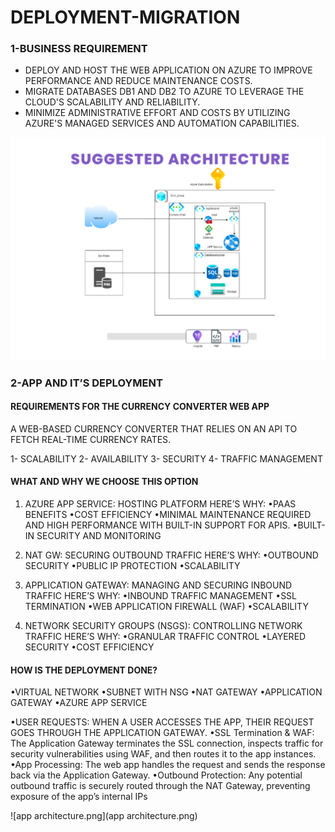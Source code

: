 # DEPLOYMENT-MIGRATION
### 1-BUSINESS REQUIREMENT

- DEPLOY AND HOST THE WEB APPLICATION ON AZURE TO IMPROVE PERFORMANCE AND REDUCE MAINTENANCE COSTS.
- MIGRATE DATABASES DB1 AND DB2 TO AZURE TO LEVERAGE THE CLOUD'S SCALABILITY AND RELIABILITY.
- MINIMIZE ADMINISTRATIVE EFFORT AND COSTS BY UTILIZING AZURE'S MANAGED SERVICES AND AUTOMATION CAPABILITIES.

![architecture.png](architecture.png)

### 2-APP AND IT’S DEPLOYMENT
#### REQUIREMENTS FOR THE CURRENCY CONVERTER WEB APP
A WEB-BASED CURRENCY CONVERTER THAT RELIES ON AN API TO FETCH REAL-TIME CURRENCY RATES.

1- SCALABILITY
2- AVAILABILITY
3- SECURITY
4- TRAFFIC MANAGEMENT

#### WHAT AND WHY WE CHOOSE THIS OPTION 
1. AZURE APP SERVICE: HOSTING PLATFORM
HERE’S WHY:
•PAAS BENEFITS
•COST EFFICIENCY
•MINIMAL MAINTENANCE REQUIRED AND HIGH PERFORMANCE WITH BUILT-IN SUPPORT FOR APIS.
•BUILT-IN SECURITY AND MONITORING

2. NAT GW: SECURING OUTBOUND TRAFFIC
HERE’S WHY:
•OUTBOUND SECURITY
•PUBLIC IP PROTECTION
•SCALABILITY

3. APPLICATION GATEWAY: MANAGING AND SECURING INBOUND TRAFFIC
HERE’S WHY:
•INBOUND TRAFFIC MANAGEMENT
•SSL TERMINATION
•WEB APPLICATION FIREWALL (WAF)
•SCALABILITY

4. NETWORK SECURITY GROUPS (NSGS): CONTROLLING NETWORK TRAFFIC
HERE’S WHY:
•GRANULAR TRAFFIC CONTROL
•LAYERED SECURITY
•COST EFFICIENCY

#### HOW IS THE DEPLOYMENT DONE?
•VIRTUAL NETWORK
•SUBNET WITH NSG
•NAT GATEWAY
•APPLICATION GATEWAY
•AZURE APP SERVICE

•USER REQUESTS: WHEN A USER ACCESSES THE APP, THEIR REQUEST GOES THROUGH THE APPLICATION GATEWAY.
•SSL Termination & WAF: The Application Gateway terminates the SSL connection, inspects traffic for security vulnerabilities using WAF, and then routes it to the app instances.
•App Processing: The web app handles the request and sends the response back via the Application Gateway.
•Outbound Protection: Any potential outbound traffic is securely routed through the NAT Gateway, preventing exposure of the app’s internal IPs

![app architecture.png](app architecture.png)

